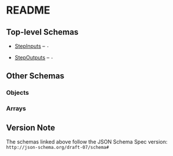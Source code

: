 # README

## Top-level Schemas

*   [StepInputs](./inputs.md) – `-`

*   [StepOutputs](./outputs.md) – `-`

## Other Schemas

### Objects



### Arrays



## Version Note

The schemas linked above follow the JSON Schema Spec version: `http://json-schema.org/draft-07/schema#`
